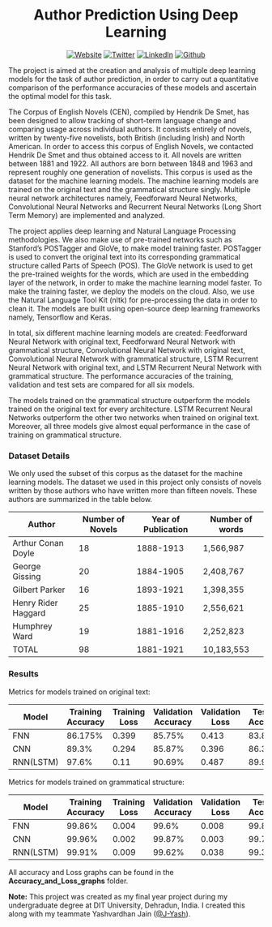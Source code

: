 <h1 align="center"> Author Prediction Using Deep Learning </h1>

<p align="center">
<a href="https://tsmanral.github.io/" target="_blank"><img alt="Website" src="https://img.shields.io/badge/-Portfolio-informational"></a>
<a href="https://twitter.com/tribhuwan50" target="_blank"><img alt="Twitter" src="https://img.shields.io/twitter/follow/tribhuwan50.svg?style=social&label=Follow"></a>
<a href="https://www.linkedin.com/in/tribhuwan-singh-9411a175/" target="_blank"><img alt="LinkedIn" src="https://img.shields.io/badge/-Connect-blue?style=flat&logo=linkedin"></a>
<a href="https://github.com/tsmanral" target="_blank"><img alt="Github" src="https://img.shields.io/github/followers/tsmanral.svg?style=social"></a>
</p>

The project is aimed at the creation and analysis of multiple deep learning models for the task of author prediction, in order to carry out a quantitative comparison of the performance accuracies of these models and
ascertain the optimal model for this task.

The Corpus of English Novels (CEN), compiled by Hendrik De Smet, has been designed to allow tracking of short-term language change and comparing usage across individual authors. It consists entirely of novels, written by twenty-five novelists, both British (including Irish) and North American. In order to access this corpus of English Novels, we contacted Hendrik De Smet and thus obtained access to it. All novels are written between 1881 and 1922. All authors are born between 1848 and 1963 and represent roughly one generation of novelists. This corpus is used as the dataset for the machine learning models. The machine learning models are trained on the original text and the grammatical structure singly. Multiple neural network architectures namely, Feedforward Neural Networks, Convolutional Neural Networks and Recurrent Neural Networks (Long Short Term Memory) are implemented and analyzed.

The project applies deep learning and Natural Language Processing methodologies. We also make use of pre-trained networks such as Stanford’s POSTagger and GloVe, to make model training faster. POSTagger is used to convert the original text into its corresponding grammatical structure called Parts of Speech (POS). The GloVe network is used to get the pre-trained weights for the words, which are used in the embedding layer of the network, in order to make the machine learning model faster. To make the training faster, we deploy the models on the cloud. Also, we use the Natural Language Tool Kit (nltk) for pre-processing the data in order to clean it. The models are built using open-source deep learning frameworks namely, Tensorflow and
Keras.

In total, six different machine learning models are created: Feedforward Neural Network with original text, Feedforward Neural Network with grammatical structure, Convolutional Neural Network with original text, Convolutional Neural Network with grammatical structure, LSTM Recurrent Neural Network with original text, and LSTM Recurrent Neural Network with grammatical structure. The performance accuracies of the training, validation and test sets are compared for all six models.

The models trained on the grammatical structure outperform the models trained on the original text for every architecture. LSTM Recurrent Neural Networks outperform the other two networks when trained on original text. Moreover, all three models give almost equal performance in the case of training on grammatical structure.

### Dataset Details
We only used the subset of this corpus as the dataset for the machine learning models. The dataset we used in this project only consists of novels written by those authors who have written more than fifteen novels. These authors are summarized in the table below.

| Author              | Number of Novels | Year of Publication | Number of words |
|---------------------|------------------|---------------------|-----------------|
| Arthur Conan Doyle  | 18               | 1888-1913           | 1,566,987       |
| George Gissing      | 20               | 1884-1905           | 2,408,767       |
| Gilbert Parker      | 16               | 1893-1921           | 1,398,355       |
| Henry Rider Haggard | 25               | 1885-1910           | 2,556,621       |
| Humphrey Ward       | 19               | 1881-1916           | 2,252,823       |
| TOTAL               | 98               | 1881-1921           | 10,183,553      |

### Results

Metrics for models trained on original text:

| Model     | Training Accuracy | Training Loss | Validation Accuracy | Validation Loss | Testing Accuracy | Testing Loss |
|-----------|-------------------|---------------|---------------------|-----------------|------------------|--------------|
| FNN       | 86.175%           | 0.399         | 85.75%              | 0.413           | 83.878%          | 0.450        |
| CNN       | 89.3%             | 0.294         | 85.87%              | 0.396           | 86.38%           | 0.376        |
| RNN(LSTM) | 97.6%             | 0.11          | 90.69%              | 0.487           | 89.94%           | 0.475        |

Metrics for models trained on grammatical structure:

| Model     | Training Accuracy | Training Loss | Validation Accuracy | Validation Loss | Testing Accuracy | Testing Loss |
|-----------|-------------------|---------------|---------------------|-----------------|------------------|--------------|
| FNN       | 99.86%            | 0.004         | 99.6%               | 0.008           | 99.84%           | 0.006        |
| CNN       | 99.96%            | 0.002         | 99.87%              | 0.003           | 99.74%           | 0.006        |
| RNN(LSTM) | 99.91%            | 0.009         | 99.62%              | 0.038           | 99.39%           | 0.078        |

All accuracy and Loss graphs can be found in the **Accuracy_and_Loss_graphs** folder.

**Note:** This project was created as my final year project during my undergraduate degree at DIT University, Dehradun, India. I created this along with my teammate Yashvardhan Jain ([@J-Yash](https://github.com/J-Yash)).
